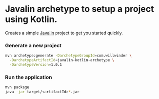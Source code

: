 # Javalin archetype to setup a project using Kotlin.

Creates a simple [Javalin](https://javalin.io/tutorials/maven-setup) project to get you started quickly.

### Generate a new project

```bash
mvn archetype:generate -DarchetypeGroupId=com.willwinder \
  -DarchetypeArtifactId=javalin-kotlin-archetype \
  -DarchetypeVersion=1.0.1
```

### Run the application

```bash
mvn package
java -jar target/<artifactId>*.jar
```
